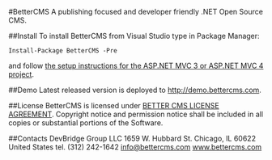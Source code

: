 ﻿#BetterCMS
A publishing focused and developer friendly .NET Open Source CMS.

##Install
To install BetterCMS from Visual Studio type in Package Manager:
<pre><code>Install-Package BetterCMS -Pre</code></pre>
and follow [the setup instructions for the ASP.NET MVC 3 or ASP.NET MVC 4 project](https://github.com/devbridge/BetterCMS/wiki/Setup).

##Demo
Latest released version is deployed to http://demo.bettercms.com.

##License
BetterCMS is licensed under [BETTER CMS LICENSE AGREEMENT](http://www.bettercms.com/license.txt).
Copyright notice and permission notice shall be included in all copies or substantial portions of the Software.

##Contacts
DevBridge Group LLC
1659 W. Hubbard St.
Chicago, IL 60622
United States
tel. (312) 242-1642
info@bettercms.com
www.bettercms.com